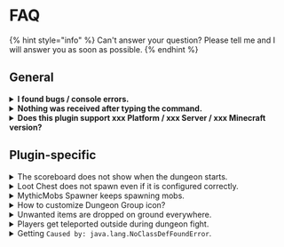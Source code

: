 # FAQ

{% hint style="info" %}
Can't answer your question? Please tell me and I will answer you as soon as possible.
{% endhint %}

## General

<details>

<summary><strong>I found bugs / console errors.</strong></summary>

Try to download the plugin again before asking for help. I will help as much as I can if you provide enough information such as error logs, how to reproduce the error. Please PM me or leave a comment in the Discussion Section. Otherwise, I will ignore you.

</details>

<details>

<summary><strong>Nothing was received after typing the command.</strong></summary>

Please make sure that you follow the format before executing the command. You might get nothing if you enter the wrong arguments. Also, please make sure that the plugin is loaded and doesn't conflict with other plugins. You may ask for help but I can't promise I can fix the error if the error is not produced by my plugin.

</details>

<details>

<summary><strong>Does this plugin support xxx Platform / xxx Server / xxx Minecraft version?</strong></summary>

If you are having problems with the specified Platform / Server / Minecraft version, please PM me or leave a comment in the Discussion Section. I will try to fix it. However, there is no guarantee that it will work.

</details>

## Plugin-specific

<details>

<summary>The scoreboard does not show when the dungeon starts.</summary>

If you have TAB installed, disable it in the dungeon world.&#x20;

</details>

<details>

<summary>Loot Chest does not spawn even if it is configured correctly.</summary>

Loot Chest does not spawn by default, it requires you to have the chest in the schematic and requires to be enabled through [Loot Chest Action](https://factorycraft.gitbook.io/wiki/get-started/actions-completions-and-fail-actions/action-list#lootchest).

</details>

<details>

<summary>MythicMobs Spawner keeps spawning mobs.</summary>

MythicMobs Spawner start spawning mobs once it is called, it is default enabled, you may disable it whenever you want through [MythicSpawner Action](https://factorycraft.gitbook.io/wiki/get-started/actions-completions-and-fail-actions/action-list#mythicspawner).

</details>

<details>

<summary>How to customize Dungeon Group icon?</summary>

An external item editing plugin is required or use an Anvil instead.

Edit the name, lore, custom model data through external item editing plugin, then type `/mg check` and click the message to copy formatted string, and paste it into the [Dungeon Group Config](../configuration/dungeon-group-config-simplified.md).

</details>

<details>

<summary>Unwanted items are dropped on ground everywhere.</summary>

Please make sure that the dungeon instance does not overlap with any existing builds.

</details>

<details>

<summary>Players get teleported outside during dungeon fight.</summary>

Please make sure that other plugins did not handle teleport upon death / login.

</details>

<details>

<summary>Getting <code>Caused by: java.lang.NoClassDefFoundError</code>.</summary>

Please make sure that all dependencies are installed properly.

If you have plugin hook enabled, please make sure those plugins are installed properly.

Otherwise, disable the plugin hook that you don't have the plugin installed.

</details>
